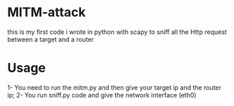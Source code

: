 # MITM-attack
this is my first code i wrote in python with scapy to sniff all the Http request between a target and a router
# Usage
1- You need to run the mitm.py and then give your target ip and the router ip;
2- You run sniff.py code and give the network interface (eth0) 
